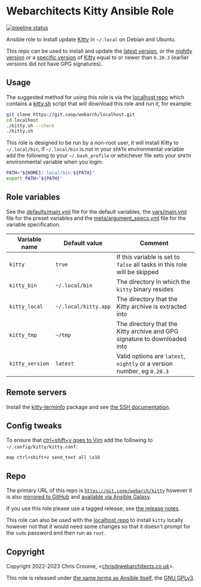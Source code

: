# Webarchitects Kitty Ansible Role

[![pipeline status](https://git.coop/webarch/kitty/badges/main/pipeline.svg)](https://git.coop/webarch/kitty/-/commits/main)

Ansible role to install update [Kitty](https://github.com/kovidgoyal/kitty) in `~/.local` on Debian and Ubuntu.

This repo can be used to install and update the [latest version](https://github.com/kovidgoyal/kitty/releases/latest), or the [nightly version](https://github.com/kovidgoyal/kitty/releases/tag/nightly) or a [specific version](https://github.com/kovidgoyal/kitty/releases) of [Kitty](https://github.com/kovidgoyal/kitty) equal to or newer than `0.20.3` (earlier versions did not have GPG signatures).

## Usage

The suggested method for using this role is via the [localhost repo](https://git.coop/webarch/localhost) which contains a [kitty.sh](https://git.coop/webarch/localhost/-/blob/main/kitty.sh) script that will download this role and run it, for example:

```bash
git clone https://git.coop/webarch/localhost.git
cd localhost
./kitty.sh --check
./kitty.sh
```

This role is designed to be run by a non-root user, it will install Kitty to `~/.local/bin`, if `~/.local/bin` is not in your `$PATH` environmental variable add the following to your `~/.bash_profile` or whichever file sets your `$PATH` environmental variable when you login:

```bash
PATH="${HOME}/.local/bin:${PATH}"
export PATH="${PATH}"
```

## Role variables

See the [defaults/main.yml](defaults/main.yml) file for the default variables, the [vars/main.yml](vars/main.yml) file for the preset variables and the [meta/argument_specs.yml](meta/argument_specs.yml) file for the variable specification.

| Variable name        | Default value        | Comment                                                                   |
|----------------------|----------------------|---------------------------------------------------------------------------|
| `kitty`              | `true`               | If this variable is set to `false` all tasks in this role will be skipped |
| `kitty_bin`          | `~/.local/bin`       | The directory in which the `kitty` binary resides                         |
| `kitty_local`        | `~/.local/kitty.app` | The directory that the Kitty archive is extracted into                    |
| `kitty_tmp`          | `~/tmp`              | The directory that the Kitty archive and GPG signature to downloaded into |
| `kitty_version`      | `latest`             | Valid options are `latest`, `nightly` or a version number, eg `0.20.3`    |

## Remote servers

Install the [kitty-terminfo](https://packages.debian.org/search?keywords=kitty-terminfo) package and see [the SSH documentation](https://sw.kovidgoyal.net/kitty/kittens/ssh/).

## Config tweaks

To ensure that [ctrl+shift+v goes to Vim](https://github.com/kovidgoyal/kitty/discussions/5003#discussioncomment-2617442) add the following to `~/.config/kitty/kitty.conf`:

```
map ctrl+shift+v send_text all \x16
```

## Repo

The primary URL of this repo is [`https://git.coop/webarch/kitty`](https://git.coop/webarch/kitty) however it is also [mirrored to GitHub](https://github.com/webarch-coop/ansible-role-kitty) and [available via Ansible Galaxy](https://galaxy.ansible.com/chriscroome/kitty).

If you use this role please use a tagged release, see [the release notes](https://git.coop/webarch/kitty/-/releases).

This role can also be used with the [localhost repo](https://git.coop/webarch/localhost) to install `kitty` locally however not that it would need some changes so that it doesn't prompt for the `sudo` password and then run as `root`.

## Copyright

Copyright 2022-2023 Chris Croome, &lt;[chris@webarchitects.co.uk](mailto:chris@webarchitects.co.uk)&gt;.

This role is released under [the same terms as Ansible itself](https://github.com/ansible/ansible/blob/devel/COPYING), the [GNU GPLv3](LICENSE).
